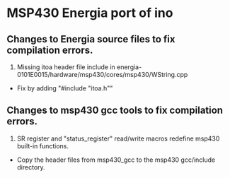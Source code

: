 # MSP430 Energia port of ino
## Changes to Energia source files to fix compilation errors.
1. Missing itoa header file include in energia-0101E0015/hardware/msp430/cores/msp430/WString.cpp
  * Fix by adding "#include "itoa.h""
## Changes to msp430 gcc tools to fix compilation errors.
1. SR register and "status\_register" read/write macros redefine msp430 built-in functions.
  * Copy the header files from msp430\_gcc to the msp430 gcc/include directory. 
